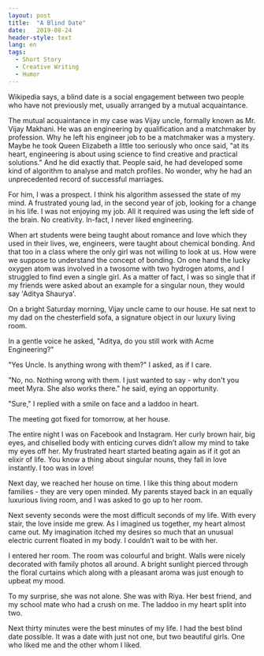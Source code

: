 ```yaml
---
layout: post
title:  "A Blind Date"
date:   2019-08-24
header-style: text
lang: en
tags:
  - Short Story
  - Creative Writing
  - Humor
---
```

Wikipedia says, a blind date is a social engagement between two people who have not previously met, usually arranged by a mutual acquaintance. 

The mutual acquaintance in my case was Vijay uncle, formally known as Mr. Vijay Makhani. He was an engineering by qualification and a matchmaker by profession. Why he left his engineer job to be a matchmaker was a mystery. Maybe he took Queen Elizabeth a little too seriously who once said, "at its heart, engineering is about using science to find creative and practical solutions." And he did exactly that. People said, he had developed some kind of algorithm to analyse and match profiles. No wonder, why he had an unprecedented record of successful marriages.

For him, I was a prospect. I think his algorithm assessed the state of my mind. A frustrated young lad, in the second year of job, looking for a change in his life. I was not enjoying my job. All it required was using the left side of the brain. No creativity. In-fact, I never liked engineering. 

When art students were being taught about romance and love which they used in their lives, we, engineers, were taught about chemical bonding. And that too in a class where the only girl was not willing to look at us. How were we suppose to understand the concept of bonding. On one hand the lucky oxygen atom was involved in a twosome with two hydrogen atoms, and I struggled to find even a single girl. As a matter of fact, I was so single that if my friends were asked about an example for a singular noun, they would say 'Aditya Shaurya'. 

On a bright Saturday morning, Vijay uncle came to our house. He sat next to my dad on the chesterfield sofa, a signature object in our luxury living room. 

In a gentle voice he asked, "Aditya, do you still work with Acme Engineering?" 

"Yes Uncle. Is anything wrong with them?" I asked, as if I care. 

"No, no. Nothing wrong with them. I just wanted to say - why don't you meet Myra. She also works there." he said, eying an opportunity.

"Sure," I replied with a smile on face and a laddoo in heart.

The meeting got fixed for tomorrow, at her house. 

The entire night I was on Facebook and Instagram. Her curly brown hair, big eyes, and chiselled body with enticing curves didn’t allow my mind to take my eyes off her. My frustrated heart started beating again as if it got an elixir of life. You know a thing about singular nouns, they fall in love instantly. I too was in love! 

Next day, we reached her house on time. I like this thing about modern families - they are very open minded. My parents stayed back in an equally luxurious living room, and I was asked to go up to her room.

Next seventy seconds were the most difficult seconds of my life. With every stair, the love inside me grew. As I imagined us together, my heart almost came out.  My imagination itched my desires so much that an unusual electric current floated in my body. I couldn’t wait to be with her.

I entered her room. The room was colourful and bright. Walls were nicely decorated with family photos all around. A bright sunlight pierced through the floral curtains which along with a pleasant aroma was just enough to upbeat my mood.

To my surprise, she was not alone. She was with Riya. Her best friend, and my school mate who had a crush on me. The laddoo in my heart split into two.

Next thirty minutes were the best minutes of my life. I had the best blind date possible. It was a date with just not one, but two beautiful girls. One who liked me and the other whom I liked.
